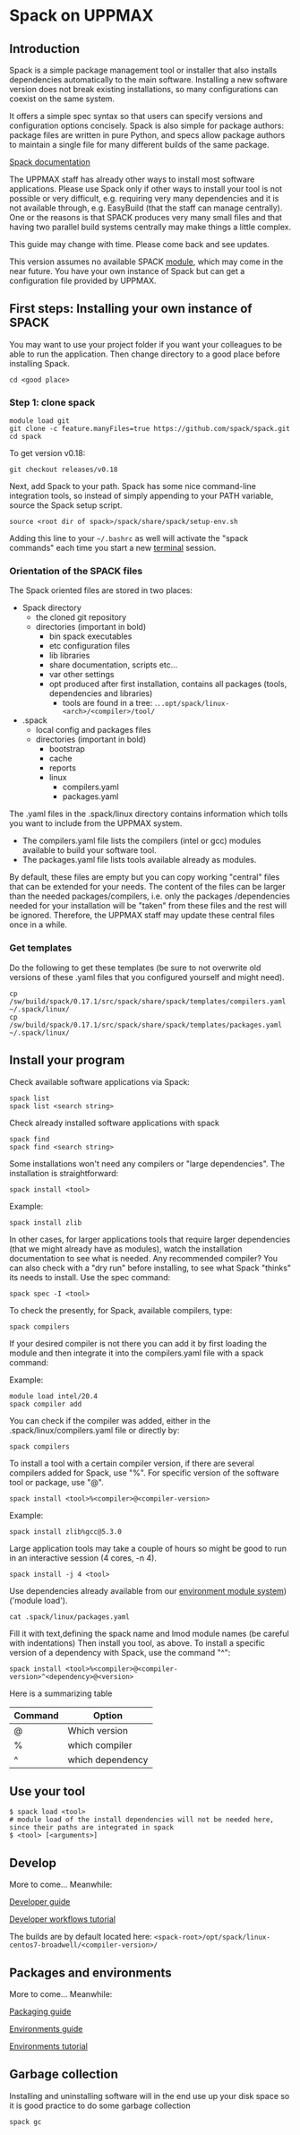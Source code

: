 # Spack on UPPMAX

## Introduction

Spack is a simple package management tool or installer that also installs dependencies automatically to the main software. Installing a new software version does not break existing installations, so many configurations can coexist on the same system.

It offers a simple spec syntax so that users can specify versions and configuration options concisely. Spack is also simple for package authors: package files are written in pure Python, and specs allow package authors to maintain a single file for many different builds of the same package.

[Spack documentation](https://spack.readthedocs.io/en/latest/)

The UPPMAX staff has already other ways to install most software applications. Please use Spack only if other ways to install your tool is not possible or very difficult, e.g. requiring very many dependencies and it is not available through, e.g. EasyBuild (that the staff can manage centrally). One or the reasons is that SPACK produces very many small files and that having two parallel build systems centrally may make things a little complex.

This guide may change with time. Please come back and see updates.

This version assumes no available SPACK [module](../cluster_guides/modules.md),
which may come in the near future.
You have your own instance of Spack but can get a configuration file provided by UPPMAX.

## First steps: Installing your own instance of SPACK

You may want to use your project folder if you want your colleagues to be able to run the application. Then change directory to a good place before installing Spack.

``` console
cd <good place>
```

### Step 1: clone spack

``` console
module load git
git clone -c feature.manyFiles=true https://github.com/spack/spack.git
cd spack
```

To get version v0.18:

``` console
git checkout releases/v0.18
```

Next, add Spack to your path. Spack has some nice command-line integration tools, so instead of simply appending to your PATH variable, source the Spack setup script.

``` console
source <root dir of spack>/spack/share/spack/setup-env.sh
```

Adding this line to your ``~/.bashrc`` as well will activate the "spack commands" each time you start a new [terminal](../software/terminal.md) session.

### Orientation of the SPACK files

The Spack oriented files are stored in two places:

- Spack directory
    - the cloned git repository
    - directories (important in bold)
        - bin        spack executables
        - etc        configuration files
        - lib         libraries
        - share       documentation, scripts etc...
        - var        other settings
        - opt        produced after first installation, contains all packages (tools, dependencies and libraries)
            - tools are found in a tree: .`..opt/spack/linux-<arch>/<compiler>/tool/`
- .spack
    - local config and packages files
    - directories (important in bold)
        - bootstrap
        - cache
        - reports
        - linux
            - ​compilers.yaml
            - packages.yaml

The .yaml files in the .spack/linux directory contains information which tolls you want to include from the UPPMAX system.

- The compilers.yaml file lists the compilers (intel or gcc) modules available to build your software tool.
- The packages.yaml file lists tools available already as modules.

By default, these files are empty but you can copy working "central" files that can be extended for your needs. The content of the files can be larger than the needed packages/compilers, i.e. only the packages /dependencies needed for your installation will be "taken" from these files and the rest will be ignored. Therefore, the UPPMAX staff may update these central files once in a while.

### Get templates

Do the following to get these templates (be sure to not overwrite old versions of these .yaml files that you configured yourself and might need).

``` console
cp /sw/build/spack/0.17.1/src/spack/share/spack/templates/compilers.yaml ~/.spack/linux/
cp /sw/build/spack/0.17.1/src/spack/share/spack/templates/packages.yaml ~/.spack/linux/
```

## Install your program

Check available software applications via Spack:

``` console
spack list
spack list <search string>
```

Check already installed software applications with spack

``` console
spack find
spack find <search string>
```

Some installations won't need any compilers or "large dependencies". The installation is straightforward:

``` console
spack install <tool>
```

Example:

``` console
spack install zlib
```

In other cases, for larger applications tools that require larger dependencies (that we might already have as modules), watch the installation documentation to see what is needed. Any recommended compiler? You can also check with a "dry run" before installing, to see what Spack "thinks" its needs to install. Use the spec command:

``` console
spack spec -I <tool>
```

To check the presently, for Spack, available compilers, type:

``` console
spack compilers
```

If your desired compiler is not there you can add it by first loading the module and then integrate it into the compilers.yaml file with a spack command:

Example:

``` console
module load intel/20.4
spack compiler add
```

You can check if the compiler was added, either in the .spack/linux/compilers.yaml file or directly by:

``` console
spack compilers
```

To install a tool with a certain compiler version, if there are several compilers added for Spack, use "%". For specific version of the software tool or package, use "@".

``` console
spack install <tool>%<compiler>@<compiler-version>
```

Example:

``` console
spack install zlib%gcc@5.3.0
```

Large application tools may take a couple of hours so might be good to run in an interactive session (4 cores, -n 4).

``` console
spack install -j 4 <tool>
```

Use dependencies already available from our [environment module system](../cluster_guides/modules.md)) ('module load').

``` console
cat .spack/linux/packages.yaml
```

Fill it with text,defining the spack name and lmod module names (be careful with indentations)
Then install you tool, as above.
To install a specific version of a dependency with Spack, use the command "^":

``` console
spack install <tool>%<compiler>@<compiler-version>^<dependency>@<version>
```

Here is a summarizing table

Command |Option
-|-
@|Which version
%|which compiler
^|which dependency

## Use your tool

``` console
$ spack load <tool>
# module load of the install dependencies will not be needed here, since their paths are integrated in spack
$ <tool> [<arguments>]
```

## Develop

More to come... Meanwhile:

[Developer guide](https://spack.readthedocs.io/en/latest/developer_guide.html)

[Developer workflows tutorial](https://spack-tutorial.readthedocs.io/en/latest/tutorial_developer_workflows.html)

The builds are by default located here: ``<spack-root>/opt/spack/linux-centos7-broadwell/<compiler-version>/``

## Packages and environments

More to come... Meanwhile:

[Packaging guide](https://spack-tutorial.readthedocs.io/en/latest/tutorial_developer_workflows.html)

[Environments guide](https://spack.readthedocs.io/en/latest/environments.html)

[Environments tutorial](https://spack-tutorial.readthedocs.io/en/latest/tutorial_environments.html)

## Garbage collection

Installing and uninstalling software will in the end use up your disk space so it is good practice to do some garbage collection

``` console
spack gc
```
